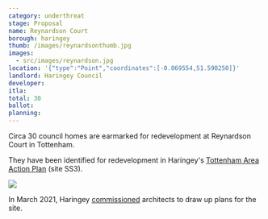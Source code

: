```yaml
---
category: underthreat
stage: Proposal
name: Reynardson Court 
borough: haringey
thumb: /images/reynardsonthumb.jpg
images:
  - src/images/reynardson.jpg
location: '{"type":"Point","coordinates":[-0.069554,51.590250]}'
landlord: Haringey Council
developer:
itla:
total: 30
ballot:
planning:
---
```

Circa 30 council homes are earmarked for redevelopment at Reynardson Court in Tottenham. 

They have been identified for redevelopment in Haringey's [Tottenham Area Action Plan](https://www.haringey.gov.uk/sites/haringeygovuk/files/final_haringey_tottenham_aap_dtp_online.pdf) (site SS3). 

<img src="/images/reynardson2.png" class="img-fluid rounded img-thumbnail">

In March 2021, Haringey [commissioned](https://www.minutes.haringey.gov.uk/ieDecisionDetails.aspx?ID=2559) architects to draw up plans for the site.
